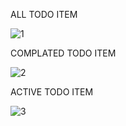 ALL TODO ITEM

![1](https://user-images.githubusercontent.com/48796920/194329126-d1fcbd27-7553-469b-bffb-39f3e31c31de.PNG)

COMPLATED TODO ITEM

![2](https://user-images.githubusercontent.com/48796920/194329391-6ee93a5a-be1c-49a5-a842-9ff116100c54.PNG)

ACTIVE TODO ITEM

![3](https://user-images.githubusercontent.com/48796920/194329497-d0795170-4c6d-4012-b845-9b772eb74340.PNG)
